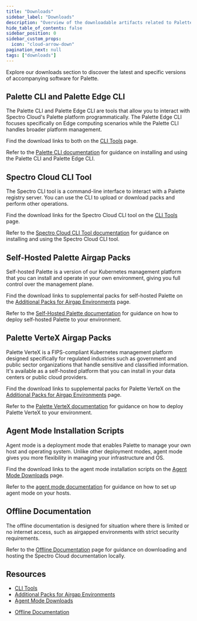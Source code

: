 ```yaml
---
title: "Downloads"
sidebar_label: "Downloads"
description: "Overview of the downloadable artifacts related to Palette and Spectro Cloud tools."
hide_table_of_contents: false
sidebar_position: 0
sidebar_custom_props:
  icon: "cloud-arrow-down"
pagination_next: null
tags: ["downloads"]
---
```


Explore our downloads section to discover the latest and specific versions of accompanying software for Palette.

## Palette CLI and Palette Edge CLI

The Palette CLI and Palette Edge CLI are tools that allow you to interact with Spectro Cloud's Palette platform
programmatically. The Palette Edge CLI focuses specifically on Edge computing scenarios while the Palette CLI handles
broader platform management.

Find the download links to both on the [CLI Tools](./cli-tools.md) page.

Refer to the [Palette CLI documentation](../automation/palette-cli/palette-cli.md) for guidance on installing and using
the Palette CLI and Palette Edge CLI.

## Spectro Cloud CLI Tool

The Spectro CLI tool is a command-line interface to interact with a Palette registry server. You can use the CLI to
upload or download packs and perform other operations.

Find the download links for the Spectro Cloud CLI tool on the [CLI Tools](./cli-tools.md) page.

Refer to the [Spectro Cloud CLI Tool documentation](../registries-and-packs/spectro-cli-reference.md) for guidance on
installing and using the Spectro Cloud CLI tool.

## Self-Hosted Palette Airgap Packs

Self-hosted Palette is a version of our Kubernetes management platform that you can install and operate in your own
environment, giving you full control over the management plane.

Find the download links to supplemental packs for self-hosted Palette on the
[Additional Packs for Airgap Environments](./additional-packs.md) page.

Refer to the [Self-Hosted Palette documentation](../enterprise-version/install-palette/install-palette.md) for guidance
on how to deploy self-hosted Palette to your environment.

## Palette VerteX Airgap Packs

Palette VerteX is a FIPS-compliant Kubernetes management platform designed specifically for regulated industries such as
government and public sector organizations that handle sensitive and classified information. It's available as a
self-hosted platform that you can install in your data centers or public cloud providers.

Find the download links to supplemental packs for Palette VerteX on the
[Additional Packs for Airgap Environments](./additional-packs.md) page.

Refer to the [Palette VerteX documentation](../vertex/install-palette-vertex/install-palette-vertex.md) for guidance on
how to deploy Palette VerteX to your environment.

## Agent Mode Installation Scripts

Agent mode is a deployment mode that enables Palette to manage your own host and operating system. Unlike other
deployment modes, agent mode gives you more flexibility in managing your infrastructure and OS.

Find the download links to the agent mode installation scripts on the [Agent Mode Downloads](./agent-mode.md) page.

Refer to the [agent mode documentation](../deployment-modes/agent-mode/agent-mode.md) for guidance on how to set up
agent mode on your hosts.

<!-- ## CAPI Image Builder

The Cluster Application Programming Interface (CAPI) Image Builder is a tool that is used to simplify the process of creating custom operating system images for Kubernetes clusters. It helps you to create custom OS images for VMware vSphere environments in both airgapped and non-airgapped setups.

Find the download links to the CAPI Image Builder repository and files on the [CAPI Image Builder Downloads](./capi-image-builder.md) page.

Refer to the [CAPI Image Builder documentation](../byoos/capi-image-builder/capi-image-builder.md) for guidance on how to use the CAPI Image Builder tool. -->

## Offline Documentation

The offline documentation is designed for situation where there is limited or no internet access, such as airgapped
environments with strict security requirements.

Refer to the [Offline Documentation](./offline-docs.md) page for guidance on downloading and hosting the Spectro Cloud
documentation locally.

## Resources

- [CLI Tools](./cli-tools.md)
- [Additional Packs for Airgap Environments](./additional-packs.md)
- [Agent Mode Downloads](./agent-mode.md)
<!-- - [CAPI Image Builder Downloads](./capi-image-builder.md) -->
- [Offline Documentation](./offline-docs.md)
